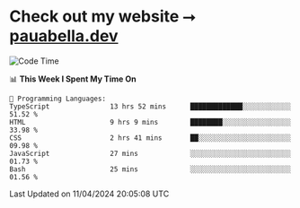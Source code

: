 # Check out my website ⭢ [pauabella.dev](https://pauabella.dev)

<!--START_SECTION:waka-->
![Code Time](http://img.shields.io/badge/Code%20Time-3%2C203%20hrs%208%20mins-blue)

📊 **This Week I Spent My Time On** 

```text
💬 Programming Languages: 
TypeScript               13 hrs 52 mins      █████████████░░░░░░░░░░░░   51.52 % 
HTML                     9 hrs 9 mins        ████████░░░░░░░░░░░░░░░░░   33.98 % 
CSS                      2 hrs 41 mins       ██░░░░░░░░░░░░░░░░░░░░░░░   09.98 % 
JavaScript               27 mins             ░░░░░░░░░░░░░░░░░░░░░░░░░   01.73 % 
Bash                     25 mins             ░░░░░░░░░░░░░░░░░░░░░░░░░   01.56 % 
```


 Last Updated on 11/04/2024 20:05:08 UTC
<!--END_SECTION:waka-->
